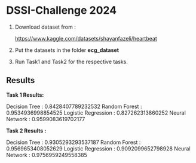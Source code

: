 # DSSI-Challenge 2024

 1. Download dataset from :

    https://www.kaggle.com/datasets/shayanfazeli/heartbeat

 2. Put the datasets in the folder **ecg_dataset**
 3. Run Task1 and Task2 for the respective tasks.



## Results 


**Task 1 Results:**

Decision Tree : 0.8428407789232532
 Random Forest : 0.9534936998854525
 Logistic Regression : 0.827262313860252 
 Neural Network : 0.9599083619702177

**Task 2 Results :** 

Decision Tree : 0.9305293293537187 
Random Forest : 0.9569653408052629
Logistic Regression : 0.9092099652798928 
Neural Network : 0.9756959249558385
